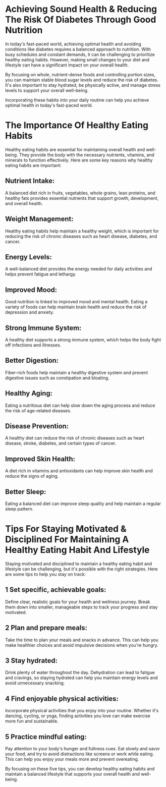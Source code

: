# Achieving Sound Health & Reducing The Risk Of Diabetes Through Good Nutrition
In today's fast-paced world, achieving optimal health and avoiding conditions like diabetes requires a balanced approach to nutrition. With busy schedules and constant demands, it can be challenging to prioritize healthy eating habits. However, making small changes to your diet and lifestyle can have a significant impact on your overall health.

By focusing on whole, nutrient-dense foods and controlling portion sizes, you can maintain stable blood sugar levels and reduce the risk of diabetes. It's also important to stay hydrated, be physically active, and manage stress levels to support your overall well-being.

Incorporating these habits into your daily routine can help you achieve optimal health in today's fast-paced world.

# The Importance Of Healthy Eating Habits
Healthy eating habits are essential for maintaining overall health and well-being. They provide the body with the necessary nutrients, vitamins, and minerals to function effectively. Here are some key reasons why healthy eating habits are important:

## Nutrient Intake:
A balanced diet rich in fruits, vegetables, whole grains, lean proteins, and healthy fats provides essential nutrients that support growth, development, and overall health.

## Weight Management: 
Healthy eating habits help maintain a healthy weight, which is important for reducing the risk of chronic diseases such as heart disease, diabetes, and cancer.

## Energy Levels: 
A well-balanced diet provides the energy needed for daily activities and helps prevent fatigue and lethargy.

## Improved Mood:
Good nutrition is linked to improved mood and mental health. Eating a variety of foods can help maintain brain health and reduce the risk of depression and anxiety.

## Strong Immune System: 
A healthy diet supports a strong immune system, which helps the body fight off infections and illnesses.

## Better Digestion:
Fiber-rich foods help maintain a healthy digestive system and prevent digestive issues such as constipation and bloating.

## Healthy Aging:
Eating a nutritious diet can help slow down the aging process and reduce the risk of age-related diseases.

## Disease Prevention: 
A healthy diet can reduce the risk of chronic diseases such as heart disease, stroke, diabetes, and certain types of cancer.

## Improved Skin Health:
A diet rich in vitamins and antioxidants can help improve skin health and reduce the signs of aging.

## Better Sleep:
Eating a balanced diet can improve sleep quality and help maintain a regular sleep pattern.

# Tips For Staying Motivated & Disciplined For Maintaining A Healthy Eating Habit And Lifestyle
Staying motivated and disciplined to maintain a healthy eating habit and lifestyle can be challenging, but it's possible with the right strategies. Here are some tips to help you stay on track:

## 1 Set specific, achievable goals: 
Define clear, realistic goals for your health and wellness journey. Break them down into smaller, manageable steps to track your progress and stay motivated.

## 2 Plan and prepare meals: 
Take the time to plan your meals and snacks in advance. This can help you make healthier choices and avoid impulsive decisions when you're hungry.

## 3 Stay hydrated: 
Drink plenty of water throughout the day. Dehydration can lead to fatigue and cravings, so staying hydrated can help you maintain energy levels and avoid unnecessary snacking.

## 4 Find enjoyable physical activities: 
Incorporate physical activities that you enjoy into your routine. Whether it's dancing, cycling, or yoga, finding activities you love can make exercise more fun and sustainable.

## 5 Practice mindful eating: 
Pay attention to your body's hunger and fullness cues. Eat slowly and savor your food, and try to avoid distractions like screens or work while eating. This can help you enjoy your meals more and prevent overeating.

By focusing on these five tips, you can develop healthy eating habits and maintain a balanced lifestyle that supports your overall health and well-being.







